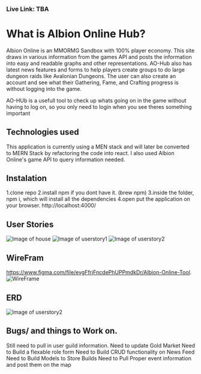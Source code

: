 ### Live Link: TBA

# What is Albion Online Hub?
Albion Online is an MMORMG Sandbox with 100% player economy. This site draws in various information from the games API
and posts the information into easy and readable graphs and other representations. AO-Hub also has latest news features
and forms to help players create groups to do large dungeon raids like Avalonian Dungeons. The user can also create an 
account and see what their Gathering, Fame, and Crafting progress is without logging into the game.

AO-HUb is a usefull tool to check up whats going on in the game without having to log on, so you only need to login
when you see theres something important

## Technologies used
This application is currently using a MEN stack and will later be converted to MERN Stack by refactoring the code into react.
I also used Albion Online's game API to query information needed.

## Instalation
1.clone repo
2.install npm if you dont have it. (brew npm)
3.inside the folder, npm i, which will install all the dependencies
4.open put the application on your browser. http://localhost:4000/

## User Stories
![Image of house](https://git.generalassemb.ly/ishepard/Albion-Online-Hub/blob/master/userstory_title.png)
![Image of userstory1](https://git.generalassemb.ly/ishepard/Albion-Online-Hub/blob/master/userstory1.png)
![Image of userstory2](https://git.generalassemb.ly/ishepard/Albion-Online-Hub/blob/master/userstory2.png)

## WireFram
https://www.figma.com/file/evgFfrjFncdePhUPPmdkDr/Albion-Online-Tool.
![WireFrame](https://git.generalassemb.ly/ishepard/Albion-Online-Hub/blob/master/userstory2.png)

## ERD
![Image of userstory2](https://git.generalassemb.ly/ishepard/Albion-Online-Hub/blob/master/ERD.png)

## Bugs/ and things to Work on.
Still need to pull in user guild information.
Need to update Gold Market
Need to Build a flexable role form
Need to Build CRUD functionality on News Feed
Need to Build Models to Store Builds
Need to Pull Proper event information and post them on the map



